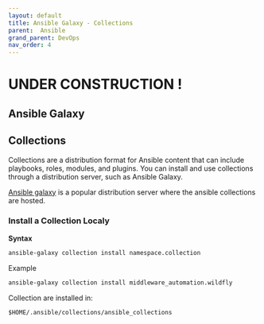 ```yaml
---
layout: default
title: Ansible Galaxy - Collections
parent:  Ansible
grand_parent: DevOps
nav_order: 4
---
```

<h1>UNDER CONSTRUCTION !</h1>

## Ansible Galaxy


## Collections
Collections are a distribution format for Ansible content that can include playbooks, roles, modules, and plugins. You can install and use collections through a distribution server, such as Ansible Galaxy.

[Ansible galaxy](https://galaxy.ansible.com/) is a popular distribution server where the ansible collections are hosted.

### Install a Collection Localy
**Syntax**
~~~sh
ansible-galaxy collection install namespace.collection
~~~

Example
~~~sh
ansible-galaxy collection install middleware_automation.wildfly
~~~

Collection are installed in:
~~~
$HOME/.ansible/collections/ansible_collections
~~~

